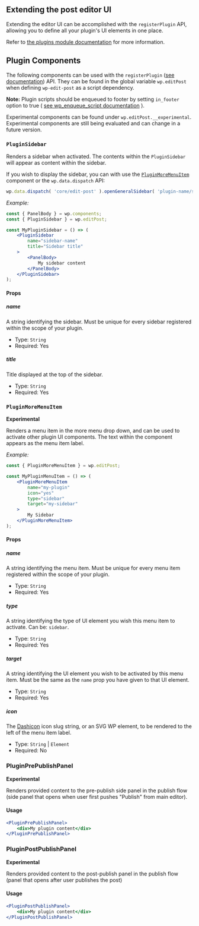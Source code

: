 ## Extending the post editor UI

Extending the editor UI can be accomplished with the `registerPlugin` API, allowing you to define all your plugin's UI elements in one place.

Refer to [the plugins module documentation](../plugins/) for more information.

## Plugin Components

The following components can be used with the `registerPlugin` ([see documentation](../plugins)) API.
They can be found in the global variable `wp.editPost` when defining `wp-edit-post` as a script dependency. 

**Note:** Plugin scripts should be enqueued to footer by setting `in_footer` option to true ( [see wp_enqueue_script documentation](https://developer.wordpress.org/reference/functions/wp_enqueue_script/) ).

Experimental components can be found under `wp.editPost.__experimental`. Experimental components are still being evaluated and can change in a future version.

### `PluginSidebar`

Renders a sidebar when activated. The contents within the `PluginSidebar` will appear as content within the sidebar.

If you wish to display the sidebar, you can with use the [`PluginMoreMenuItem`](#pluginmoremenuitem) component or the `wp.data.dispatch` API:
```js
wp.data.dispatch( 'core/edit-post' ).openGeneralSidebar( 'plugin-name/sidebar-name' );
```

_Example:_

```jsx
const { PanelBody } = wp.components;
const { PluginSidebar } = wp.editPost;

const MyPluginSidebar = () => (
	<PluginSidebar
		name="sidebar-name"
		title="Sidebar title"
	>
		<PanelBody>
			My sidebar content
		</PanelBody>
	</PluginSidebar>
);
```

#### Props

##### name

A string identifying the sidebar. Must be unique for every sidebar registered within the scope of your plugin.

- Type: `String`
- Required: Yes

##### title

Title displayed at the top of the sidebar.

- Type: `String`
- Required: Yes


### `PluginMoreMenuItem`
**Experimental**

Renders a menu item in the more menu drop down, and can be used to activate other plugin UI components.
The text within the component appears as the menu item label.

_Example:_

```jsx
const { PluginMoreMenuItem } = wp.editPost;

const MyPluginMenuItem = () => (
	<PluginMoreMenuItem
		name="my-plugin"
		icon="yes"
		type="sidebar"
		target="my-sidebar"
	>
		My Sidebar
	</PluginMoreMenuItem>
);
```

#### Props

##### name

A string identifying the menu item. Must be unique for every menu item registered within the scope of your plugin.

- Type: `String`
- Required: Yes

##### type

A string identifying the type of UI element you wish this menu item to activate. Can be: `sidebar`.

- Type: `String`
- Required: Yes

##### target

A string identifying the UI element you wish to be activated by this menu item. Must be the same as the `name` prop you have given to that UI element.

- Type: `String`
- Required: Yes

##### icon

The [Dashicon](https://developer.wordpress.org/resource/dashicons/) icon slug string, or an SVG WP element, to be rendered to the left of the menu item label.

- Type: `String` | `Element`
- Required: No


### PluginPrePublishPanel
**Experimental**

Renders provided content to the pre-publish side panel in the publish flow (side panel that opens when user first pushes "Publish" from main editor).

#### Usage

```jsx
<PluginPrePublishPanel>
    <div>My plugin content</div>
</PluginPrePublishPanel>
```

### PluginPostPublishPanel
**Experimental**

Renders provided content to the post-publish panel in the publish flow (panel that opens after user publishes the post)

#### Usage

```jsx
<PluginPostPublishPanel>
    <div>My plugin content</div>
</PluginPostPublishPanel>
```
